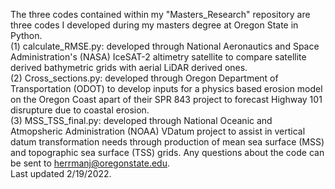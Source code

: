 The three codes contained within my "Masters_Research" repository are three codes I developed during my masters degree at Oregon State in Python. 
<br>(1) calculate_RMSE.py: developed through National Aeronautics and Space Administration's (NASA) IceSAT-2 altimetry satellite to compare satellite derived bathymetric grids with aerial LiDAR derived ones. 
<br>(2) Cross_sections.py: developed through Oregon Department of Transportation (ODOT) to develop inputs for a physics based erosion model on the Oregon Coast apart of their SPR 843 project to forecast Highway 101 disrupture due to coastal erosion. 
<br>(3) MSS_TSS_final.py: developed through National Oceanic and Atmopsheric Administration (NOAA) VDatum project to assist in vertical datum transformation needs through production of mean sea surface (MSS) and topographic sea surface (TSS) grids. 
Any questions about the code can be sent to herrmanj@oregonstate.edu. 
<br> Last updated 2/19/2022. 
